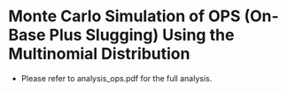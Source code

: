 # Monte Carlo Simulation of OPS (On-Base Plus Slugging) Using the Multinomial  Distribution
- Please refer to analysis_ops.pdf for the full analysis.
